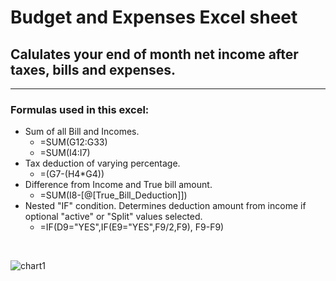 

# Budget and Expenses Excel sheet

## Calulates your end of month net income after taxes, bills and expenses.
-----

### Formulas used in this excel:

- Sum of all Bill and Incomes.
    - =SUM(G12:G33)
    - =SUM(I4:I7)
- Tax deduction of varying percentage.
    - =(G7-(H4*G4))
- Difference from Income and True bill amount.
    - =SUM(I8-[@[True_Bill_Deduction]])
- Nested "IF" condition. Determines deduction amount from income if optional "active" or "Split" values selected.
    - =IF(D9="YES",IF(E9="YES",F9/2,F9), F9-F9)

<br>


![chart1](https://user-images.githubusercontent.com/52839097/217931305-b975393b-6bf5-4f1f-bb96-095db8abc7aa.PNG)
